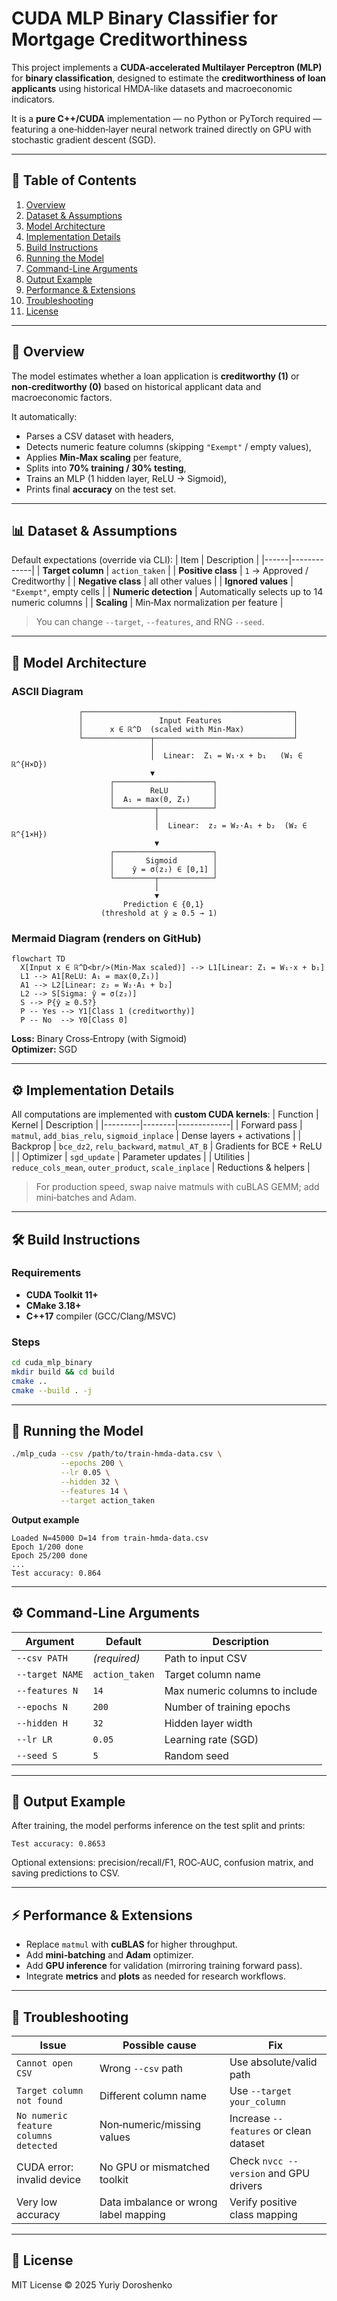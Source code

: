 # CUDA MLP Binary Classifier for Mortgage Creditworthiness

This project implements a **CUDA-accelerated Multilayer Perceptron (MLP)** for **binary classification**, designed to estimate the **creditworthiness of loan applicants** using historical HMDA-like datasets and macroeconomic indicators.

It is a **pure C++/CUDA** implementation — no Python or PyTorch required — featuring a one‑hidden‑layer neural network trained directly on GPU with stochastic gradient descent (SGD).

---

## 📘 Table of Contents

1. [Overview](#overview)  
2. [Dataset & Assumptions](#dataset--assumptions)  
3. [Model Architecture](#model-architecture)  
4. [Implementation Details](#implementation-details)  
5. [Build Instructions](#build-instructions)  
6. [Running the Model](#running-the-model)  
7. [Command-Line Arguments](#command-line-arguments)  
8. [Output Example](#output-example)  
9. [Performance & Extensions](#performance--extensions)  
10. [Troubleshooting](#troubleshooting)  
11. [License](#license)

---

## 🧾 Overview

The model estimates whether a loan application is **creditworthy (1)** or **non‑creditworthy (0)** based on historical applicant data and macroeconomic factors.

It automatically:
- Parses a CSV dataset with headers,
- Detects numeric feature columns (skipping `"Exempt"` / empty values),
- Applies **Min‑Max scaling** per feature,
- Splits into **70% training / 30% testing**,
- Trains an MLP (1 hidden layer, ReLU → Sigmoid),
- Prints final **accuracy** on the test set.

---

## 📊 Dataset & Assumptions

Default expectations (override via CLI):
| Item | Description |
|------|-------------|
| **Target column** | `action_taken` |
| **Positive class** | `1` → Approved / Creditworthy |
| **Negative class** | all other values |
| **Ignored values** | `"Exempt"`, empty cells |
| **Numeric detection** | Automatically selects up to 14 numeric columns |
| **Scaling** | Min‑Max normalization per feature |

> You can change `--target`, `--features`, and RNG `--seed`.

---

## 🧮 Model Architecture

### ASCII Diagram

```
               ┌───────────────────────────────────────────────┐
               │                 Input Features                │
               │      x ∈ ℝ^D  (scaled with Min‑Max)           │
               └───────────────┬───────────────────────────────┘
                               │
                               │  Linear:  Z₁ = W₁·x + b₁   (W₁ ∈ ℝ^{H×D})
                               ▼
                      ┌──────────────────────┐
                      │        ReLU          │
                      │  A₁ = max(0, Z₁)     │
                      └─────────┬────────────┘
                                │
                                │  Linear:  z₂ = W₂·A₁ + b₂  (W₂ ∈ ℝ^{1×H})
                                ▼
                      ┌──────────────────────┐
                      │       Sigmoid        │
                      │    ŷ = σ(z₂) ∈ [0,1] │
                      └─────────┬────────────┘
                                │
                                ▼
                         Prediction ∈ {0,1}
                    (threshold at ŷ ≥ 0.5 → 1)
```

### Mermaid Diagram (renders on GitHub)

```mermaid
flowchart TD
  X[Input x ∈ ℝ^D<br/>(Min‑Max scaled)] --> L1[Linear: Z₁ = W₁·x + b₁]
  L1 --> A1[ReLU: A₁ = max(0,Z₁)]
  A1 --> L2[Linear: z₂ = W₂·A₁ + b₂]
  L2 --> S[Sigma: ŷ = σ(z₂)]
  S --> P{ŷ ≥ 0.5?}
  P -- Yes --> Y1[Class 1 (creditworthy)]
  P -- No  --> Y0[Class 0]
```

**Loss:** Binary Cross‑Entropy (with Sigmoid)  
**Optimizer:** SGD

---

## ⚙️ Implementation Details

All computations are implemented with **custom CUDA kernels**:
| Function | Kernel | Description |
|---------|--------|-------------|
| Forward pass | `matmul`, `add_bias_relu`, `sigmoid_inplace` | Dense layers + activations |
| Backprop | `bce_dz2`, `relu_backward`, `matmul_AT_B` | Gradients for BCE + ReLU |
| Optimizer | `sgd_update` | Parameter updates |
| Utilities | `reduce_cols_mean`, `outer_product`, `scale_inplace` | Reductions & helpers |

> For production speed, swap naive matmuls with cuBLAS GEMM; add mini‑batches and Adam.

---

## 🛠️ Build Instructions

### Requirements
- **CUDA Toolkit 11+**
- **CMake 3.18+**
- **C++17** compiler (GCC/Clang/MSVC)

### Steps
```bash
cd cuda_mlp_binary
mkdir build && cd build
cmake ..
cmake --build . -j
```

---

## 🚀 Running the Model

```bash
./mlp_cuda --csv /path/to/train-hmda-data.csv \
           --epochs 200 \
           --lr 0.05 \
           --hidden 32 \
           --features 14 \
           --target action_taken
```

**Output example**
```
Loaded N=45000 D=14 from train-hmda-data.csv
Epoch 1/200 done
Epoch 25/200 done
...
Test accuracy: 0.864
```

---

## ⚙️ Command-Line Arguments

| Argument | Default | Description |
|---------|---------|-------------|
| `--csv PATH` | *(required)* | Path to input CSV |
| `--target NAME` | `action_taken` | Target column name |
| `--features N` | `14` | Max numeric columns to include |
| `--epochs N` | `200` | Number of training epochs |
| `--hidden H` | `32` | Hidden layer width |
| `--lr LR` | `0.05` | Learning rate (SGD) |
| `--seed S` | `5` | Random seed |

---

## 🧠 Output Example

After training, the model performs inference on the test split and prints:

```
Test accuracy: 0.8653
```

Optional extensions: precision/recall/F1, ROC‑AUC, confusion matrix, and saving predictions to CSV.

---

## ⚡ Performance & Extensions

- Replace `matmul` with **cuBLAS** for higher throughput.  
- Add **mini‑batching** and **Adam** optimizer.  
- Add **GPU inference** for validation (mirroring training forward pass).  
- Integrate **metrics** and **plots** as needed for research workflows.

---

## 🧩 Troubleshooting

| Issue | Possible cause | Fix |
|------|-----------------|-----|
| `Cannot open CSV` | Wrong `--csv` path | Use absolute/valid path |
| `Target column not found` | Different column name | Use `--target your_column` |
| `No numeric feature columns detected` | Non‑numeric/missing values | Increase `--features` or clean dataset |
| CUDA error: invalid device | No GPU or mismatched toolkit | Check `nvcc --version` and GPU drivers |
| Very low accuracy | Data imbalance or wrong label mapping | Verify positive class mapping |

---

## 📄 License

MIT License © 2025 Yuriy Doroshenko
